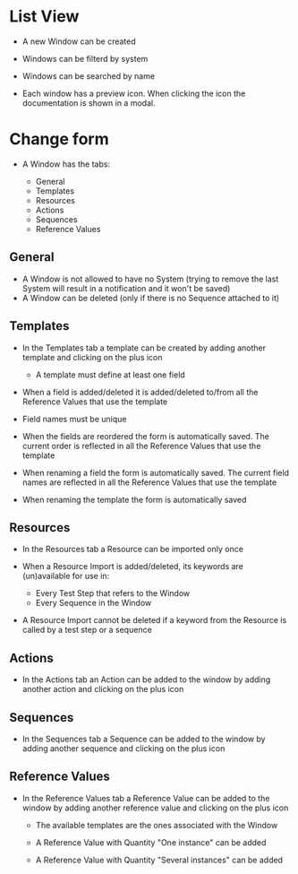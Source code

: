 # List View

- A new Window can be created

- Windows can be filterd by system

- Windows can be searched by name

- Each window has a preview icon. When clicking the icon the documentation is shown in a modal.


# Change form

- A Window has the tabs:

  - General
  - Templates
  - Resources
  - Actions
  - Sequences
  - Reference Values



## General

- A Window is not allowed to have no System (trying to remove the last System will result in a notification and it won't be saved)
- A Window can be deleted (only if there is no Sequence attached to it)

## Templates

- In the Templates tab a template can be created by adding another template and clicking on the plus icon

    - A template must define at least one field

- When a field is added/deleted it is added/deleted to/from all the Reference Values that use the template

- Field names must be unique

- When the fields are reordered the form is automatically saved. The current order is reflected in all the Reference Values that use the template

- When renaming a field the form is automatically saved. The current field names are reflected in all the Reference Values that use the template

- When renaming the template the form is automatically saved


## Resources

- In the Resources tab a Resource can be imported only once

- When a Resource Import is added/deleted, its keywords are (un)available for use in:

   - Every Test Step that refers to the Window
   - Every Sequence in the Window

- A Resource Import cannot be deleted if a keyword from the Resource is called by a test step or a sequence


## Actions

- In the Actions tab an Action can be added to the window by adding another action and clicking on the plus icon


## Sequences

- In the Sequences tab a Sequence can be added to the window by adding another sequence and clicking on the plus icon


## Reference Values

- In the Reference Values tab a Reference Value can be added to the window by adding another reference value and clicking on the plus icon

   - The available templates are the ones associated with the Window
   
   - A Reference Value with Quantity "One instance" can be added

   - A Reference Value with Quantity "Several instances" can be added
